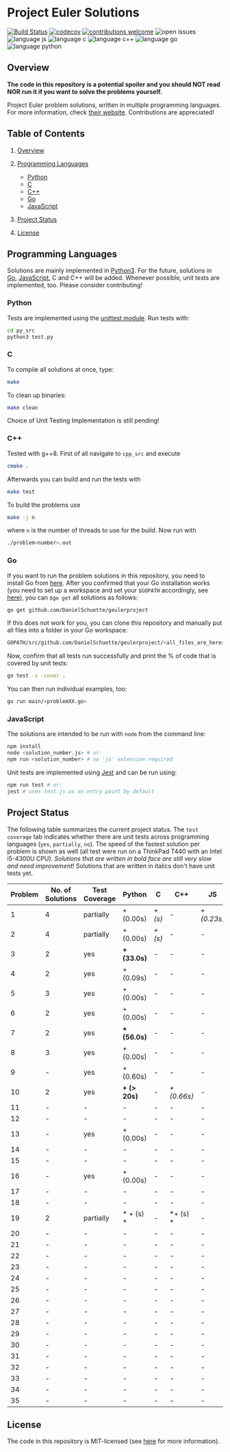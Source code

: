 # Project Euler Solutions

[![Build Status](https://travis-ci.org/PhilippSchuette/projecteuler.svg?branch=master)](https://travis-ci.org/PhilippSchuette/projecteuler) [![codecov](https://codecov.io/gh/PhilippSchuette/projecteuler/branch/master/graph/badge.svg)](https://codecov.io/gh/PhilippSchuette/projecteuler) [![contributions welcome](https://img.shields.io/badge/contributions-welcome-brightgreen.svg?style=flat)](https://github.com/dwyl/esta/issues) ![open issues](https://img.shields.io/github/issues/PhilippSchuette/projecteuler.svg?style=flat) ![language js](https://img.shields.io/badge/Language-JS-blue.svg) ![language c](https://img.shields.io/badge/Language-C-blue.svg) ![language c++](https://img.shields.io/badge/Language-C++-blue.svg) ![language go](https://img.shields.io/badge/Language-Go-blue.svg) ![language python](https://img.shields.io/badge/Language-Python-blue.svg)

## <a name="overview"></a> Overview

**The code in this repository is a potential spoiler and you should NOT read NOR run it if you want to solve the problems yourself.**

Project Euler problem solutions, written in multiple programming languages. For more information, check [their website](https://projecteuler.net/). Contributions are appreciated!

## <a name="toc"></a> Table of Contents

1. [Overview](#overview)

2. [Programming Languages](#langs)

    - [Python](#python)
    - [C](#c)
    - [C++](#cpp)
    - [Go](#go)
    - [JavaScript](#js)

3. [Project Status](#project-status)

4. [License](#license)

## <a name="langs"></a> Programming Languages

Solutions are mainly implemented in [Python3](https://www.python.org/). For the future, solutions in [Go](https://golang.org/), [JavaScript](https://www.javascript.com/), C and C++ will be added. Whenever possible, unit tests are implemented, too. Please consider contributing!

### <a name="python"></a> Python

Tests are implemented using the [unittest module](https://docs.python.org/3/library/unittest.html). Run tests with:

```bash
cd py_src
python3 test.py
```

### <a name="c"></a> C

To compile all solutions at once, type:

```bash
make
```

To clean up binaries:

```bash
make clean
```

Choice of Unit Testing Implementation is still pending!

### <a name="cpp"></a> C++

Tested with g++8. First of all navigate to `cpp_src` and execute

```bash
cmake .
```

Afterwards you can build and run the tests with

```bash
make test
```

To build the problems use

```bash
make -j n
```

where `n` is the number of threads to use for the build.
Now run with

```bash
./problem<number>.out
```

### <a name="go"></a> Go

If you want to run the problem solutions in this repository, you need to install Go from [here](https://golang.org/). After you confirmed that your Go installation works (you need to set up a workspace and set your `$GOPATH` accordingly, see [here](https://golang.org/doc/code.html)), you can `$go get` all solutions as follows:

```bash
go get github.com/DanielSchuette/geulerproject
```

If this does not work for you, you can clone this repository and manually put all files into a folder in your Go workspace:

```bash
GOPATH/src/github.com/DanielSchuette/geulerproject/<all_files_are_here>
```

Now, confirm that all tests run successfully and print the % of code that is covered by unit tests:

```bash
go test -v -cover .
```

You can then run individual examples, too:

```bash
go run main/<problemXX.go>
```

### <a name="js"></a> JavaScript

The solutions are intended to be run with `node` from the command line:

```bash
npm install
node <solution_number.js> # or:
npm run <solution_number> # no 'js' extension required
```

Unit tests are implemented using [Jest](https://jestjs.io/docs/en/getting-started.html) and can be run using:

```bash
npm run test # or:
jest # uses test.js as an entry point by default
```

## <a name="project-status"></a> Project Status

The following table summarizes the current project status. The `test coverage` tab indicates whether there are unit tests across programming languages (`yes`, `partially`, `no`). The speed of the fastest solution per problem is shown as well (all test were run on a ThinkPad T440 with an Intel i5-4300U CPU). *Solutions that are written in bold face are still very slow and need improvement*! Solutions that are written in italics don't have unit tests yet.

| Problem | No. of Solutions | Test Coverage |      Python |     C |       C++ |        JS |    Go |
| ------- | ---------------- | ------------- | ----------- |------ | --------- | --------- | ----- |
|       1 |                4 |     partially |  + (0.00s)  |*+ (s)*|      -    |*+ (0.23s)*| + (s) |
|       2 |                4 |     partially |  + (0.00s)  |*+ (s)*|      -    |    -      | + (s) |
|       3 |                2 |           yes |**+ (33.0s)**| -     |      -    |    -      | + (s) |
|       4 |                2 |           yes |  + (0.09s)  | -     |      -    |    -      | + (s) |
|       5 |                3 |           yes |  + (0.00s)  | -     |      -    |    -      | + (s) |
|       6 |                2 |           yes |  + (0.00s)  | -     |      -    |    -      | + (s) |
|       7 |                2 |           yes |**+ (56.0s)**| -     |      -    |    -      | + (s) |
|       8 |                3 |           yes |  + (0.00s)  | -     |      -    |    -      | + (s) |
|       9 |                - |           yes |  + (0.60s)  | -     |      -    |    -      | + (s) |
|      10 |                2 |           yes |**+ (> 20s)**| -     |*+ (0.66s)*|    -      | + (s) |
|      11 |                - |             - |     -       | -     |      -    |    -      |    -  |
|      12 |                - |             - |     -       | -     |      -    |    -      |    -  |
|      13 |                - |           yes |  + (0.00s)  | -     |      -    |    -      |    -  |
|      14 |                - |             - |     -       | -     |      -    |    -      |    -  |
|      15 |                - |             - |     -       | -     |      -    |    -      |    -  |
|      16 |                - |           yes |  + (0.00s)  | -     |      -    |    -      |    -  |
|      17 |                - |             - |     -       | -     |      -    |    -      |    -  |
|      18 |                - |             - |     -       | -     |      -    |    -      |    -  |
|      19 |                2 |     partially |* + (s)    * | -     |*+  (s)   *|    -      |    -  |
|      20 |                - |             - |     -       | -     |      -    |    -      |    -  |
|      21 |                - |             - |     -       | -     |      -    |    -      |    -  |
|      22 |                - |             - |     -       | -     |      -    |    -      |    -  |
|      23 |                - |             - |     -       | -     |      -    |    -      |    -  |
|      24 |                - |             - |     -       | -     |      -    |    -      |    -  |
|      25 |                - |             - |     -       | -     |      -    |    -      |    -  |
|      26 |                - |             - |     -       | -     |      -    |    -      |    -  |
|      27 |                - |             - |     -       | -     |      -    |    -      |    -  |
|      28 |                - |             - |     -       | -     |      -    |    -      |    -  |
|      29 |                - |             - |     -       | -     |      -    |    -      |    -  |
|      30 |                - |             - |     -       | -     |      -    |    -      |    -  |
|      31 |                - |             - |     -       | -     |      -    |    -      |    -  |
|      32 |                - |             - |     -       | -     |      -    |    -      |    -  |
|      33 |                - |             - |     -       | -     |      -    |    -      |    -  |
|      34 |                - |             - |     -       | -     |      -    |    -      |    -  |
|      35 |                - |             - |     -       | -     |      -    |    -      |    -  |

## <a name="license"></a> License

The code in this repository is MIT-licensed (see [here](./LICENSE.md) for more information).
